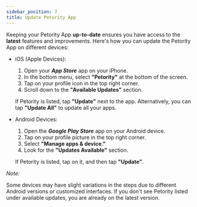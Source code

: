 ```yaml
---
sidebar_position: 7
title: Update Petority App
--- 
```


Keeping your Petority App **up-to-date** ensures you have access to the **latest** features and improvements. Here's how you can update the Petority App on different devices:

+ iOS (Apple Devices):
	1. Open your ***App Store*** app on your iPhone.
	2. In the bottom menu, select **"Petority"** at the bottom of the screen.
	3. Tap on your profile icon in the top right corner.
	4. Scroll down to the **"Available Updates"** section.

	If Petority is listed, tap **"Update"** next to the app. Alternatively, you can tap **"Update All"** to update all your apps.

+ Android Devices:
	1. Open the ***Google Play Store*** app on your Android device.
	2. Tap on your profile picture in the top right corner.
	3. Select **"Manage apps & device."**
	4. Look for the **"Updates Available"** section. 

	If Petority is listed, tap on it, and then tap **"Update"**.

*Note:*

Some devices may have slight variations in the steps due to different Android versions or customized interfaces.
If you don't see Petority listed under available updates, you are already on the latest version.